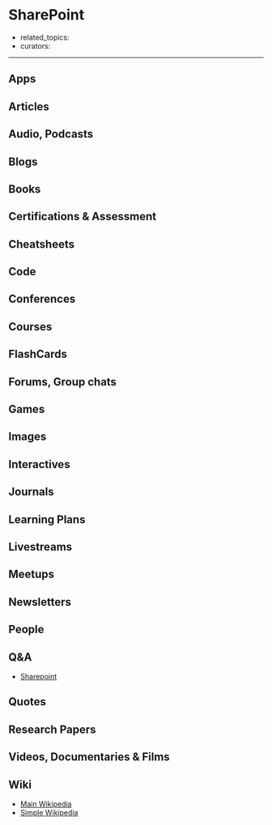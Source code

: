 # SharePoint

- related_topics:
- curators:

------

## Apps

## Articles

## Audio, Podcasts

## Blogs

## Books

## Certifications & Assessment

## Cheatsheets

## Code

## Conferences

## Courses

## FlashCards

## Forums, Group chats

## Games

## Images

## Interactives

## Journals

## Learning Plans

## Livestreams

## Meetups

## Newsletters

## People

## Q&A

- [Sharepoint](https://sharepoint.stackexchange.com)

## Quotes

## Research Papers

## Videos, Documentaries & Films

## Wiki

- [Main Wikipedia](https://en.wikipedia.org/wiki/SharePoint)
- [Simple Wikipedia]()

